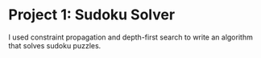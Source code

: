 # Project 1: Sudoku Solver

I used constraint propagation and depth-first search to write an algorithm that solves sudoku puzzles.
